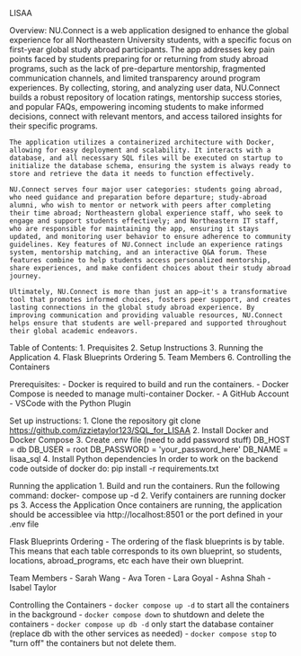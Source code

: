 
LISAA

Overview: 
    NU.Connect is a web application designed to enhance the global experience for all Northeastern University students, with a specific focus on first-year global study abroad participants. The app addresses key pain points faced by students preparing for or returning from study abroad programs, such as the lack of pre-departure mentorship, fragmented communication channels, and limited transparency around program experiences. By collecting, storing, and analyzing user data, NU.Connect builds a robust repository of location ratings, mentorship success stories, and popular FAQs, empowering incoming students to make informed decisions, connect with relevant mentors, and access tailored insights for their specific programs.

    The application utilizes a containerized architecture with Docker, allowing for easy deployment and scalability. It interacts with a database, and all necessary SQL files will be executed on startup to initialize the database schema, ensuring the system is always ready to store and retrieve the data it needs to function effectively.

    NU.Connect serves four major user categories: students going abroad, who need guidance and preparation before departure; study-abroad alumni, who wish to mentor or network with peers after completing their time abroad; Northeastern global experience staff, who seek to engage and support students effectively; and Northeastern IT staff, who are responsible for maintaining the app, ensuring it stays updated, and monitoring user behavior to ensure adherence to community guidelines. Key features of NU.Connect include an experience ratings system, mentorship matching, and an interactive Q&A forum. These features combine to help students access personalized mentorship, share experiences, and make confident choices about their study abroad journey.

    Ultimately, NU.Connect is more than just an app—it's a transformative tool that promotes informed choices, fosters peer support, and creates lasting connections in the global study abroad experience. By improving communication and providing valuable resources, NU.Connect helps ensure that students are well-prepared and supported throughout their global academic endeavors.


Table of Contents: 
    1. Prequisites 
    2. Setup Instructions 
    3. Running the Application 
    4. Flask Blueprints Ordering 
    5. Team Members 
    6. Controlling the Containers 
     

Prerequisites: 
    - Docker is required to build and run the containers. 
    - Docker Compose is needed to manage multi-container Docker. 
    - A GitHub Account
    - VSCode with the Python Plugin

Set up instructions: 
    1. Clone the repository
        git clone https://github.com/izzietaylor123/SQL_for_LISAA
    2. Install Docker and Docker Compose 
    3. Create .env file (need to  add password stuff) 
        DB_HOST = db 
        DB_USER = root 
        DB_PASSWORD = 'your_password_here'
        DB_NAME = lisaa_sql
    4. Install Python dependencies 
        In order to work on the backend code outside of docker do: 
        pip install -r requirements.txt

Running the application 
    1. Build and run the containers. 
        Run the following command: docker- compose up -d 
    2. Verify containers are running 
        docker ps 
    3. Access the Application 
        Once containers are running, the application should be accessiblee via http://localhost:8501 or the port defined in your .env file

Flask Blueprints Ordering 
    - The ordering of the flask blueprints is by table. This means that each table corresponds to its own blueprint, so students, locations, abroad_programs, etc each have their own blueprint.  

Team Members
    - Sarah Wang 
    - Ava Toren 
    - Lara Goyal 
    - Ashna Shah 
    - Isabel Taylor 

Controlling the Containers
    - `docker compose up -d` to start all the containers in the background
    - `docker compose down` to shutdown and delete the containers
    - `docker compose up db -d` only start the database container (replace db with the other services as needed)
    - `docker compose stop` to "turn off" the containers but not delete them. 


